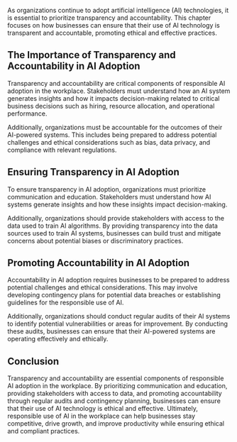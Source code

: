 

As organizations continue to adopt artificial intelligence (AI) technologies, it is essential to prioritize transparency and accountability. This chapter focuses on how businesses can ensure that their use of AI technology is transparent and accountable, promoting ethical and effective practices.

The Importance of Transparency and Accountability in AI Adoption
----------------------------------------------------------------

Transparency and accountability are critical components of responsible AI adoption in the workplace. Stakeholders must understand how an AI system generates insights and how it impacts decision-making related to critical business decisions such as hiring, resource allocation, and operational performance.

Additionally, organizations must be accountable for the outcomes of their AI-powered systems. This includes being prepared to address potential challenges and ethical considerations such as bias, data privacy, and compliance with relevant regulations.

Ensuring Transparency in AI Adoption
------------------------------------

To ensure transparency in AI adoption, organizations must prioritize communication and education. Stakeholders must understand how AI systems generate insights and how these insights impact decision-making.

Additionally, organizations should provide stakeholders with access to the data used to train AI algorithms. By providing transparency into the data sources used to train AI systems, businesses can build trust and mitigate concerns about potential biases or discriminatory practices.

Promoting Accountability in AI Adoption
---------------------------------------

Accountability in AI adoption requires businesses to be prepared to address potential challenges and ethical considerations. This may involve developing contingency plans for potential data breaches or establishing guidelines for the responsible use of AI.

Additionally, organizations should conduct regular audits of their AI systems to identify potential vulnerabilities or areas for improvement. By conducting these audits, businesses can ensure that their AI-powered systems are operating effectively and ethically.

Conclusion
----------

Transparency and accountability are essential components of responsible AI adoption in the workplace. By prioritizing communication and education, providing stakeholders with access to data, and promoting accountability through regular audits and contingency planning, businesses can ensure that their use of AI technology is ethical and effective. Ultimately, responsible use of AI in the workplace can help businesses stay competitive, drive growth, and improve productivity while ensuring ethical and compliant practices.
